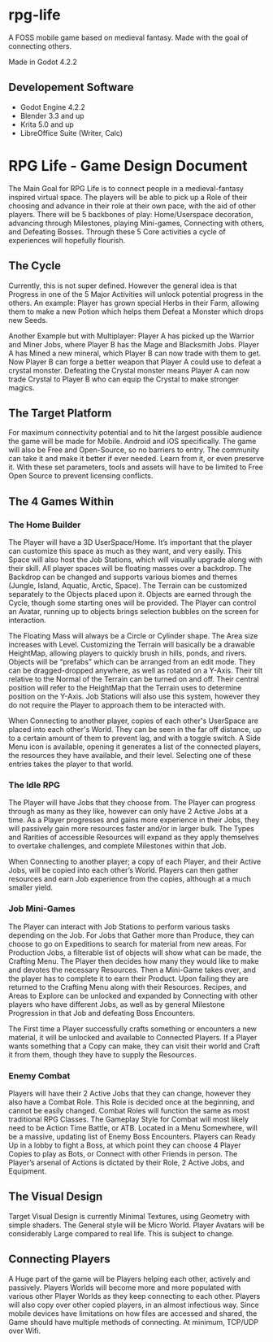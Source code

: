 # rpg-life
A FOSS mobile game based on medieval fantasy. Made with the goal of connecting others.

Made in Godot 4.2.2

## Developement Software
 - Godot Engine 4.2.2
 - Blender 3.3 and up
 - Krita 5.0 and up
 - LibreOffice Suite (Writer, Calc)


# RPG Life - Game Design Document

The Main Goal for RPG Life is to connect people in a medieval-fantasy inspired virtual space. The players will be able to pick up a Role of their choosing and advance in their role at their own pace, with the aid of other players. There will be 5 backbones of play: Home/Userspace decoration, advancing through Milestones, playing Mini-games, Connecting with others, and Defeating Bosses. Through these 5 Core activities a cycle of experiences will hopefully flourish.


## The Cycle

Currently, this is not super defined. However the general idea is that Progress in one of the 5 Major Activities will unlock potential progress in the others. An example: Player has grown special Herbs in their Farm, allowing them to make a new Potion which helps them Defeat a Monster which drops new Seeds. 

Another Example but with Multiplayer: Player A has picked up the Warrior and Miner Jobs, where Player B has the Mage and Blacksmith Jobs. Player A has Mined a new mineral, which Player B can now trade with them to get. Now Player B can forge a better weapon that Player A could use to defeat a crystal monster. Defeating the Crystal monster means Player A can now trade Crystal to Player B who can equip the Crystal to make stronger magics.


## The Target Platform

For maximum connectivity potential and to hit the largest possible audience the game will be made for Mobile. Android and iOS specifically. The game will also be Free and Open-Source, so no barriers to entry. The community can take it and make it better if ever needed. Learn from it, or even preserve it. With these set parameters, tools and assets will have to be limited to Free Open Source to prevent licensing conflicts.



## The 4 Games Within

### The Home Builder

The Player will have a 3D UserSpace/Home. It’s important that the player can customize this space as much as they want, and very easily. This Space will also host the Job Stations, which will visually upgrade along with their skill. All player spaces will be floating masses over a backdrop. The Backdrop can be changed and supports various biomes and themes (Jungle, Island, Aquatic, Arctic, Space). The Terrain can be customized separately to the Objects placed upon it. Objects are earned through the Cycle, though some starting ones will be provided. The Player can control an Avatar, running up to objects brings selection bubbles on the screen for interaction.

The Floating Mass will always be a Circle or Cylinder shape. The Area size increases with Level. Customizing the Terrain will basically be a drawable HeightMap, allowing players to quickly brush in hills, ponds, and rivers. Objects will be “prefabs” which can be arranged from an edit mode. They can be dragged-dropped anywhere, as well as rotated on a Y-Axis. Their tilt relative to the Normal of the Terrain can be turned on and off. Their central position will refer to the HeightMap that the Terrain uses to determine position on the Y-Axis. Job Stations will also use this system, however they do not require the Player to approach them to be interacted with.

When Connecting to another player, copies of each other's UserSpace are placed into each other's World. They can be seen in the far off distance, up to a certain amount of them to prevent lag, and with a toggle switch. A Side Menu icon is available, opening it generates a list of the connected players, the resources they have available, and their level. Selecting one of these entries takes the player to that world.

### The Idle RPG

The Player will have Jobs that they choose from. The Player can progress through as many as they like, however can only have 2 Active Jobs at a time. As a Player progresses and gains more experience in their Jobs, they will passively gain more resources faster and/or in larger bulk. The Types and Rarities of accessible Resources will expand as they apply themselves to overtake challenges, and complete Milestones within that Job.

When Connecting to another player; a copy of each Player, and their Active Jobs, will be copied into each other’s World. Players can then gather resources and earn Job experience from the copies, although at a much smaller yield.

### Job Mini-Games

The Player can interact with Job Stations to perform various tasks depending on the Job. For Jobs that Gather more than Produce, they can choose to go on Expeditions to search for material from new areas. For Production Jobs, a filterable list of objects will show what can be made, the Crafting Menu. The Player then decides how many they would like to make and devotes the necessary Resources. Then a Mini-Game takes over, and the player has to complete it to earn their Product. Upon failing they are returned to the Crafting Menu along with their Resources. Recipes, and Areas to Explore can be unlocked and expanded by Connecting with other players who have different Jobs, as well as by general Milestone Progression in that Job and defeating Boss Encounters.

The First time a Player successfully crafts something or encounters a new material, it will be unlocked and available to Connected Players. If a Player wants something that a Copy can make, they can visit their world and Craft it from them, though they have to supply the Resources.

### Enemy Combat

Players will have their 2 Active Jobs that they can change, however they also have a Combat Role. This Role is decided once at the beginning, and cannot be easily changed. Combat Roles will function the same as most traditional RPG Classes. The Gameplay Style for Combat will most likely need to be Action Time Battle, or ATB. Located in a Menu Somewhere, will be a massive, updating list of Enemy Boss Encounters. Players can Ready Up in a lobby to fight a Boss, at which point they can choose 4 Player Copies to play as Bots, or Connect with other Friends in person. The Player’s arsenal of Actions is dictated by their Role, 2 Active Jobs, and Equipment.


## The Visual Design

Target Visual Design is currently Minimal Textures, using Geometry with simple shaders. The General style will be Micro World. Player Avatars will be considerably Large compared to real life. This is subject to change.


## Connecting Players

A Huge part of the game will be Players helping each other, actively and passively. Players Worlds will become more and more populated with various other Player Worlds as they keep connecting to each other. Players will also copy over other copied players, in an almost infectious way. Since mobile devices have limitations on how files are accessed and shared, the Game should have multiple methods of connecting. At minimum, TCP/UDP over Wifi.
